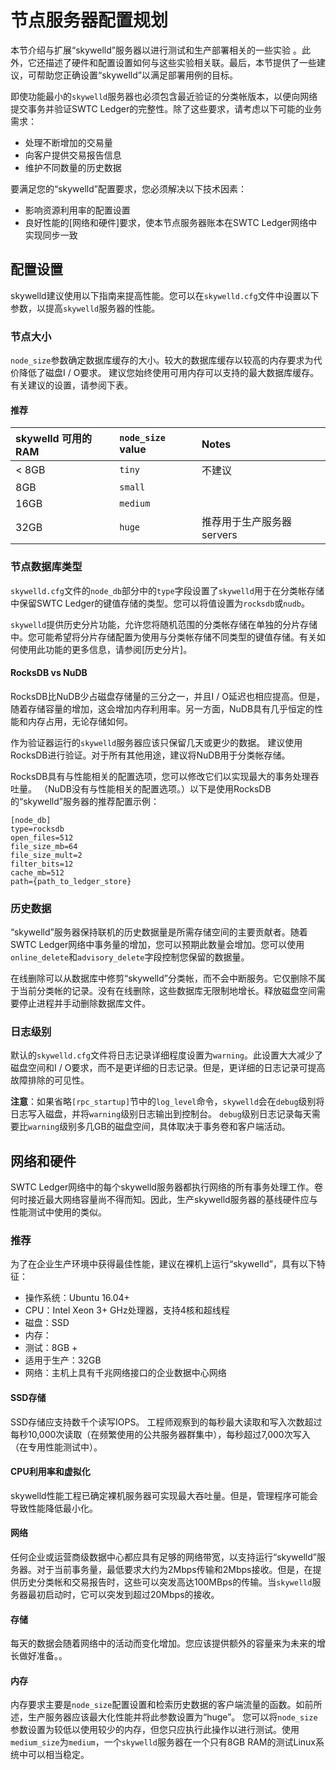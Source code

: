 # 节点服务器配置规划

本节介绍与扩展“skywelld”服务器以进行测试和生产部署相关的一些实验 。此外，它还描述了硬件和配置设置如何与这些实验相关联。最后，本节提供了一些建议，可帮助您正确设置“skywelld”以满足部署用例的目标。

即使功能最小的`skywelld`服务器也必须包含最近验证的分类帐版本，以便向网络提交事务并验证SWTC Ledger的完整性。除了这些要求，请考虑以下可能的业务需求：

- 处理不断增加的交易量
- 向客户提供交易报告信息
- 维护不同数量的历史数据

要满足您的“skywelld”配置要求，您必须解决以下技术因素：

- 影响资源利用率的配置设置
- 良好性能的[网络和硬件]要求，使本节点服务器账本在SWTC Ledger网络中实现同步一致

## 配置设置

skywelld建议使用以下指南来提高性能。您可以在`skywelld.cfg`文件中设置以下参数，以提高`skywelld`服务器的性能。

### 节点大小

`node_size`参数确定数据库缓存的大小。较大的数据库缓存以较高的内存要求为代价降低了磁盘I / O要求。 建议您始终使用可用内存可以支持的最大数据库缓存。有关建议的设置，请参阅下表。

#### 推荐

| skywelld 可用的RAM | `node_size` value | Notes                              |
|:----------------------------|:------------------|:-----------------------------------|
| < 8GB                       | `tiny`            | 	不建议                   |
| 8GB                         | `small`           |                                    |
| 16GB                        | `medium`          |                                    |
| 32GB                        | `huge`            | 推荐用于生产服务器 servers |


### 节点数据库类型

`skywelld.cfg`文件的`node_db`部分中的`type`字段设置了`skywelld`用于在分类帐存储中保留SWTC Ledger的键值存储的类型。您可以将值设置为`rocksdb`或`nudb`。

`skywelld`提供历史分片功能，允许您将随机范围的分类帐存储在单独的分片存储中。您可能希望将分片存储配置为使用与分类帐存储不同类型的键值存储。有关如何使用此功能的更多信息，请参阅[历史分片]。

#### RocksDB vs NuDB
RocksDB比NuDB少占磁盘存储量的三分之一，并且I / O延迟也相应提高。但是，随着存储容量的增加，这会增加内存利用率。另一方面，NuDB具有几乎恒定的性能和内存占用，无论存储如何。

作为验证器运行的`skywelld`服务器应该只保留几天或更少的数据。 建议使用RocksDB进行验证。对于所有其他用途，建议将NuDB用于分类帐存储。

RocksDB具有与性能相关的配置选项，您可以修改它们以实现最大的事务处理吞吐量。 （NuDB没有与性能相关的配置选项。）以下是使用RocksDB的“skywelld”服务器的推荐配置示例：

```
[node_db]
type=rocksdb
open_files=512
file_size_mb=64
file_size_mult=2
filter_bits=12
cache_mb=512
path={path_to_ledger_store}
```

### 历史数据

“skywelld”服务器保持联机的历史数据量是所需存储空间的主要贡献者。随着SWTC Ledger网络中事务量的增加，您可以预期此数量会增加。您可以使用`online_delete`和`advisory_delete`字段控制您保留的数据量。

在线删除可以从数据库中修剪“skywelld”分类帐，而不会中断服务。它仅删除不属于当前分类帐的记录。没有在线删除，这些数据库无限制地增长。释放磁盘空间需要停止进程并手动删除数据库文件。


### 日志级别

默认的`skywelld.cfg`文件将日志记录详细程度设置为`warning`。此设置大大减少了磁盘空间和I / O要求，而不是更详细的日志记录。但是，更详细的日志记录可提高故障排除的可见性。

**注意**：如果省略`[rpc_startup]`节中的`log_level`命令，`skywelld`会在`debug`级别将日志写入磁盘，并将`warning`级别日志输出到控制台。 `debug`级别日志记录每天需要比`warning`级别多几GB的磁盘空间，具体取决于事务卷和客户端活动。

## 网络和硬件

SWTC Ledger网络中的每个skywelld服务器都执行网络的所有事务处理工作。卷何时接近最大网络容量尚不得而知。因此，生产skywelld服务器的基线硬件应与性能测试中使用的类似。

### 推荐

为了在企业生产环境中获得最佳性能，建议在裸机上运行“skywelld”，具有以下特征：

- 操作系统：Ubuntu 16.04+
- CPU：Intel Xeon 3+ GHz处理器，支持4核和超线程
- 磁盘：SSD
- 内存：
- 测试：8GB +
- 适用于生产：32GB
- 网络：主机上具有千兆网络接口的企业数据中心网络

#### SSD存储

SSD存储应支持数千个读写IOPS。 工程师观察到的每秒最大读取和写入次数超过每秒10,000次读取（在频繁使用的公共服务器群集中），每秒超过7,000次写入（在专用性能测试中）。

#### CPU利用率和虚拟化
skywelld性能工程已确定裸机服务器可实现最大吞吐量。但是，管理程序可能会导致性能降低最小化。

#### 网络

任何企业或运营商级数据中心都应具有足够的网络带宽，以支持运行“skywelld”服务器。对于当前事务量，最低要求大约为2Mbps传输和2Mbps接收。但是，在提供历史分类帐和交易报告时，这些可以突发高达100MBps的传输。当`skywelld`服务器最初启动时，它可以突发到超过20Mbps的接收。

#### 存储

每天的数据会随着网络中的活动而变化增加。您应该提供额外的容量来为未来的增长做好准备。。

#### 内存

内存要求主要是`node_size`配置设置和检索历史数据的客户端流量的函数。如前所述，生产服务器应该最大化性能并将此参数设置为“huge”。
您可以将`node_size`参数设置为较低以使用较少的内存，但您只应执行此操作以进行测试。使用`medium_size`为`medium`，一个`skywelld`服务器在一个只有8GB RAM的测试Linux系统中可以相当稳定。

